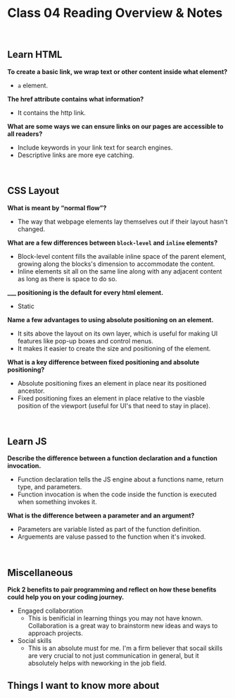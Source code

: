 # Class 04 Reading Overview & Notes

<br>

## Learn HTML

**To create a basic link, we wrap text or other content inside what element?**

- <code>a</code> element.

**The href attribute contains what information?**

- It contains the http link.

**What are some ways we can ensure links on our pages are accessible to all readers?**

- Include keywords in your link text for search engines.
- Descriptive links are more eye catching.

<br>

## CSS Layout

**What is meant by “normal flow”?**

- The way that webpage elements lay themselves out if their layout hasn't changed.

**What are a few differences between <code>block-level</code> and <code>inline</code> elements?**

- Block-level content fills the available inline space of the parent element, growing along the blocks's dimension to accommodate the content.
- Inline elements sit all on the same line along with any adjacent content as long as there is space to do so.

**___ positioning is the default for every html element.**

- Static

**Name a few advantages to using absolute positioning on an element.**

- It sits above the layout on its own layer, which is useful for making UI features like pop-up boxes and control menus.
- It makes it easier to create the size and positioning of the element.

**What is a key difference between fixed positioning and absolute positioning?**

- Absolute positioning fixes an element in place near its positioned ancestor.
- Fixed positioning fixes an element in place relative to the viasble position of the viewport (useful for UI's that need to stay in place).

<br>

## Learn JS

**Describe the difference between a function declaration and a function invocation.**

- Function declaration tells the JS engine about a functions name, return type, and parameters.
- Function invocation is when the code inside the function is executed when something invokes it.

**What is the difference between a parameter and an argument?**

- Parameters are variable listed as part of the function definition.
- Arguements are valuse passed to the function when it's invoked.

<br>

## Miscellaneous

**Pick 2 benefits to pair programming and reflect on how these benefits could help you on your coding journey.**

- Engaged collaboration
    -  This is benificial in learning things you may not have known. Collaboration is a great way to brainstorm new ideas and ways to approach projects.
- Social skills
    - This is an absolute must for me. I'm a firm believer that socail skills are very crucial to not just communication in general, but it absolutely helps with neworking in the job field.


## Things I want to know more about
